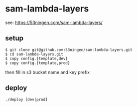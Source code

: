 sam-lambda-layers
======

see: https://53ningen.com/sam-lambda-layers/ ‎

## setup

```
$ git clone git@github.com:53ningen/sam-lambda-layers.git
$ cd sam-lambda-layers.git
$ copy config.{template,dev}
$ copy config.{template,prod}
```

then fill in s3 bucket name and key prefix

## deploy

```
./deploy [dev|prod]
```
